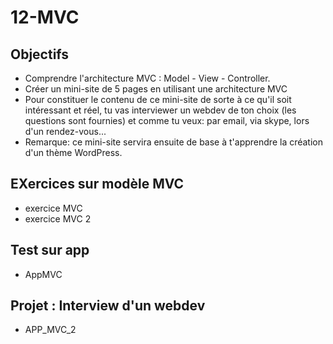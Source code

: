 # 12-MVC

## Objectifs

-    Comprendre l'architecture MVC : Model - View - Controller.
-   Créer un mini-site de 5 pages en utilisant une architecture MVC
-    Pour constituer le contenu de ce mini-site de sorte à ce qu'il soit intéressant et réel, tu vas interviewer un webdev de ton choix (les questions sont fournies) et comme tu veux: par email, via skype, lors d'un rendez-vous...
-    Remarque: ce mini-site servira ensuite de base à t'apprendre la création d'un thème WordPress.

## EXercices sur modèle MVC
- exercice MVC
- exercice MVC 2

## Test sur app
- AppMVC

## Projet : Interview d'un webdev

- APP_MVC_2
